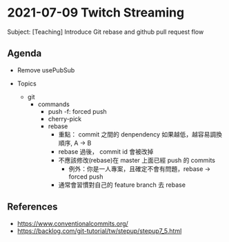 # 2021-07-09 Twitch Streaming

Subject: [Teaching] Introduce Git rebase and github pull request flow

<!--  
const div = document.querySelector('.sc-AxjAm .iltvOi');
div.innerText = 'https://hackmd.io/@koshuang/twitch-streaming';
div.style.fontSize='18px';
-->

## Agenda

- Remove usePubSub

- Topics
  - git
    - commands
      - push -f: forced push
      - cherry-pick
      - rebase
        - 重點： commit 之間的 denpendency 如果越低，越容易調換順序, A -> B
        - rebase 過後， commit id 會被改掉
        - 不應該修改(rebase)在 master 上面已經 push 的 commits
          - 例外：你是一人專案，且確定不會有問題，rebase -> forced push
        - 通常會習慣對自己的 feature branch 去 rebase

## References

- https://www.conventionalcommits.org/
- https://backlog.com/git-tutorial/tw/stepup/stepup7_5.html













